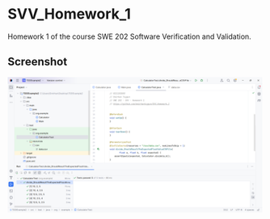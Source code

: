# SVV_Homework_1
Homework 1 of the course SWE 202 Software Verification and Validation.


<h2>Screenshot</h2>
<img src="https://github.com/emirhantuygun/SVV_Homework_1/blob/main/TDDExample2/src/test/resources/screenshot.png">
